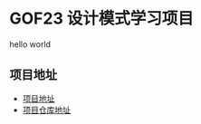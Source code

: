# GOF23 设计模式学习项目
hello world
## 项目地址
- [项目地址](https://github.com/lijin8080/gof23)
- [项目仓库地址](https://github.com/lijin8080/gof23.git)


